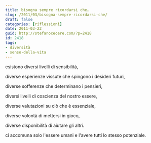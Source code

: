 ```yaml
---
title: bisogna sempre ricordarsi che…
slug: /2011/03/bisogna-sempre-ricordarsi-che/
draft: false
categories: [riflessioni]
date: 2011-03-22
guid: http://stefanocecere.com/?p=2418
id: 2418
tags:
- diversità
- senso-della-vita
---
```


esistono diversi livelli di sensibilità,
  
diverse esperienze vissute che spingono i desideri futuri,
  
diverse sofferenze che determinano i pensieri,
  
diversi livelli di coscienza del nostro essere,
  
diverse valutazioni su ciò che è essenziale,
  
diverse volontà di mettersi in gioco,
  
diverse disponibilità di aiutare gli altri.

ci accomuna solo l'essere umani e l'avere tutti lo stesso potenziale.
